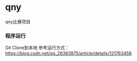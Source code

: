 # qny
qny比赛项目
### 程序运行
Git Clone到本地
参考运行方式：https://blog.csdn.net/qq_26383975/article/details/121763458
